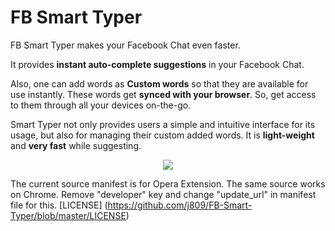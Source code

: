 FB Smart Typer
==============
FB Smart Typer makes your Facebook Chat even faster.

It provides **instant auto-complete suggestions** in your Facebook Chat.

Also, one can add words as **Custom words** so that they are available for use instantly.
These words get **synced with your browser**. So, get access to them through all your devices on-the-go.

Smart Typer not only provides users a simple and intuitive interface for its usage, but also for managing their custom added words.
It is **light-weight** and **very fast** while suggesting.

<p align="center"> <img src="https://raw.githubusercontent.com/j809/FB-Smart-Typer/master/screenshots/maincover.png"/></p>

The current source manifest is for Opera Extension.
The same source works on Chrome. Remove "developer" key and change "update_url" in manifest file for this.
[LICENSE] (https://github.com/j809/FB-Smart-Typer/blob/master/LICENSE)
